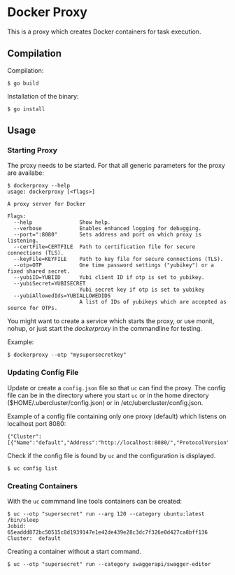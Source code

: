 # Docker Proxy

This is a proxy which creates Docker containers for task execution.

## Compilation

Compilation: 

    $ go build

Installation of the binary:

    $ go install

## Usage

### Starting Proxy

The proxy needs to be started. For that all generic parameters for the proxy are availabe:

    $ dockerproxy --help
    usage: dockerproxy [<flags>]
    
	A proxy server for Docker

	Flags:
	  --help               Show help.
	  --verbose            Enables enhanced logging for debugging.
	  --port=":8080"       Sets address and port on which proxy is listening.
	  --certFile=CERTFILE  Path to certification file for secure connections (TLS).
	  --keyFile=KEYFILE    Path to key file for secure connections (TLS).
	  --otp=OTP            One time password settings ("yubikey") or a fixed shared secret.
	  --yubiID=YUBIID      Yubi client ID if otp is set to yubikey.
	  --yubiSecret=YUBISECRET
	                       Yubi secret key if otp is set to yubikey
	  --yubiAllowedIds=YUBIALLOWEDIDS
	                       A list of IDs of yubikeys which are accepted as source for OTPs.

You might want to create a service which starts the proxy, or use monit, 
nohup, or just start the _dockerproxy_ in the commandline for testing.

Example:

    $ dockerproxy --otp "mysupersecretkey"

### Updating Config File

Update or create a ```config.json``` file so that ```uc``` can find the proxy. The config file
can be in the directory where you start ```uc``` or in the home directory ($HOME/.ubercluster/config.json)
or in /etc/ubercluster/config.json.

Example of a config file containing only one proxy (default) which listens on localhost port 8080:

    {"Cluster":[{"Name":"default","Address":"http://localhost:8080/","ProtocolVersion":"v1"}]}

Check if the config file is found by ```uc``` and the configuration is displayed.

    $ uc config list

### Creating Containers

With the ```uc``` commmand line tools containers can be created:

    $ uc --otp "supersecret" run --arg 120 --category ubuntu:latest /bin/sleep
    Jobid:  65eaddd872bc50515c8d1939147e1e42de439e28c3dc7f326e0d427ca8bff136
    Cluster:  default

Creating a container without a start command.

    $ uc --otp "supersecret" run --category swaggerapi/swagger-editor

 
